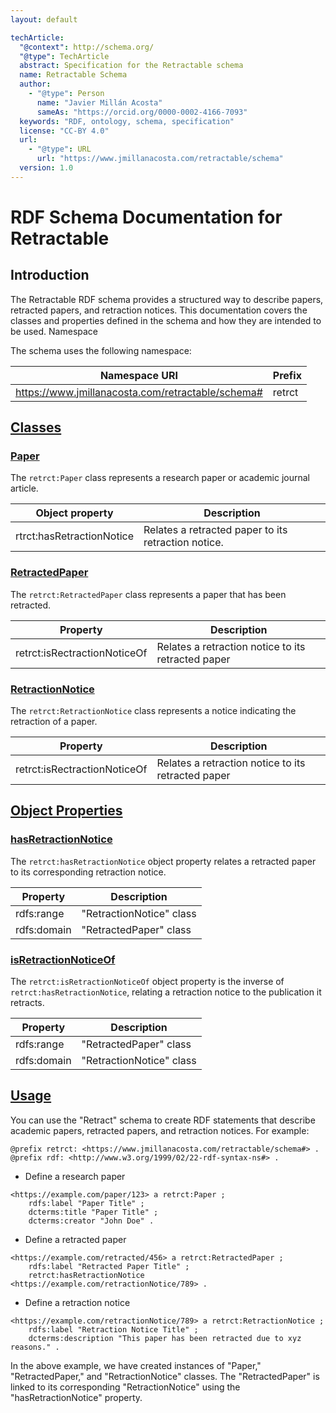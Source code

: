 ```yaml
---
layout: default

techArticle:
  "@context": http://schema.org/
  "@type": TechArticle
  abstract: Specification for the Retractable schema
  name: Retractable Schema
  author:
    - "@type": Person
      name: "Javier Millán Acosta"
      sameAs: "https://orcid.org/0000-0002-4166-7093"
  keywords: "RDF, ontology, schema, specification"
  license: "CC-BY 4.0"
  url:
    - "@type": URL
      url: "https://www.jmillanacosta.com/retractable/schema"
  version: 1.0
---
```



# RDF Schema Documentation for Retractable

## Introduction

The Retractable RDF schema provides a structured way to describe papers, retracted papers, and retraction notices. This documentation covers the classes and properties defined in the schema and how they are intended to be used.
Namespace

The schema uses the following namespace:

| Namespace URI                                 | Prefix   |
|-----------------------------------------------|----------|
| https://www.jmillanacosta.com/retractable/schema# | retrct   |

## [Classes](#Classes)
### [Paper](#Paper)
The `retrct:Paper` class represents a research paper or academic journal article.

| Object property           | Description                                                                                                                            |
|--------------------|-----------------------|
| rtrct:hasRetractionNotice         | Relates a retracted paper to its retraction notice.|

### [RetractedPaper](#RetractedPaper)

The `retrct:RetractedPaper` class represents a paper that has been retracted.

| Property           | Description                                                                                                                            |
|--------------------|----------------------------------------------------------------------------------------------------------------------------------------|
| retrct:isRectractionNoticeOf         | Relates a retraction notice to its retracted paper|

### [RetractionNotice](#RetractionNotice)

The `retrct:RetractionNotice` class represents a notice indicating the retraction of a paper.

| Property           | Description                                                                                                                            |
|--------------------|----------------------------------------------------------------------------------------------------------------------------------------|
| retrct:isRectractionNoticeOf         | Relates a retraction notice to its retracted paper|




## [Object Properties](#ObjectProperties)
### [hasRetractionNotice](#hasRetractionNotice)


The `retrct:hasRetractionNotice` object property relates a retracted paper to its corresponding retraction notice.

| Property           | Description                                                                                                                       |
|--------------------|-----------------------------------------------------------------------------------------------------------------------------------|
| rdfs:range         | "RetractionNotice" class  |
| rdfs:domain         | "RetractedPaper" class  |


### [isRetractionNoticeOf](#isRetractionNoticeOf)

The `retrct:isRetractionNoticeOf` object property is the inverse of `retrct:hasRetractionNotice`, relating a retraction notice to the publication it retracts.

| Property           | Description                                                                                                                       |
|--------------------|-----------------------------------------------------------------------------------------------------------------------------------|
| rdfs:range         | "RetractedPaper" class
| rdfs:domain         | "RetractionNotice" class  |

## [Usage](#Usage)

You can use the "Retract" schema to create RDF statements that describe academic papers, retracted papers, and retraction notices. For example:

```turtle
@prefix retrct: <https://www.jmillanacosta.com/retractable/schema#> .
@prefix rdf: <http://www.w3.org/1999/02/22-rdf-syntax-ns#> .
```

- Define a research paper
```RDF
<https://example.com/paper/123> a retrct:Paper ;
    rdfs:label "Paper Title" ;
    dcterms:title "Paper Title" ;
    dcterms:creator "John Doe" .
```
- Define a retracted paper
```RDF
<https://example.com/retracted/456> a retrct:RetractedPaper ;
    rdfs:label "Retracted Paper Title" ;
    retrct:hasRetractionNotice <https://example.com/retractionNotice/789> .
```

- Define a retraction notice
```RDF
<https://example.com/retractionNotice/789> a retrct:RetractionNotice ;
    rdfs:label "Retraction Notice Title" ;
    dcterms:description "This paper has been retracted due to xyz reasons." .
```
In the above example, we have created instances of "Paper," "RetractedPaper," and "RetractionNotice" classes. The "RetractedPaper" is linked to its corresponding "RetractionNotice" using the "hasRetractionNotice" property.

